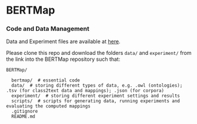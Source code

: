 # BERTMap

### Code and Data Management

Data and Experiment files are available at [here](https://drive.google.com/drive/folders/11_Dj6f7MN3pTKkWUUAKnY-vTWh4mMOdE?usp=sharing).

Please clone this repo and download the folders ``data/`` and ``experiment/`` from the link into the BERTMap repository such that:
```
BERTMap/

  bertmap/  # essential code
  data/  # storing different types of data, e.g. .owl (ontologies); .tsv (for class2text data and mappings); .json (for corpora)
  experiment/  # storing different experiment settings and results
  scripts/  # scripts for generating data, running experiments and evaluating the computed mappings
  .gitignore
  README.md
  
```
